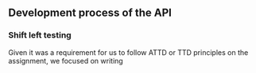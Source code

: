 ## Development process of the API

### Shift left testing
Given it was a requirement for us to follow ATTD or TTD principles on the assignment, we focused on writing 
